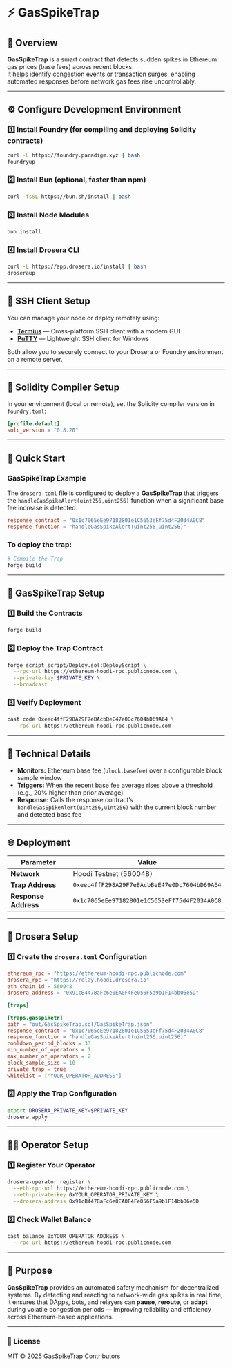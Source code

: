 # ⚡ GasSpikeTrap

## 🧠 Overview

**GasSpikeTrap** is a smart contract that detects sudden spikes in Ethereum gas prices (base fees) across recent blocks.  
It helps identify congestion events or transaction surges, enabling automated responses before network gas fees rise uncontrollably.

---

## ⚙️ Configure Development Environment

### 1️⃣ Install Foundry (for compiling and deploying Solidity contracts)
```bash
curl -L https://foundry.paradigm.xyz | bash
foundryup
````

### 2️⃣ Install Bun (optional, faster than npm)

```bash
curl -fsSL https://bun.sh/install | bash
```

### 3️⃣ Install Node Modules

```bash
bun install
```

### 4️⃣ Install Drosera CLI

```bash
curl -L https://app.drosera.io/install | bash
droseraup
```

---

## 🔐 SSH Client Setup

You can manage your node or deploy remotely using:

* **[Termius](https://termius.com)** — Cross-platform SSH client with a modern GUI
* **[PuTTY](https://www.putty.org)** — Lightweight SSH client for Windows

Both allow you to securely connect to your Drosera or Foundry environment on a remote server.

---

## 🧩 Solidity Compiler Setup

In your environment (local or remote), set the Solidity compiler version in `foundry.toml`:

```toml
[profile.default]
solc_version = "0.8.20"
```

---

## 🚀 Quick Start

### GasSpikeTrap Example

The `drosera.toml` file is configured to deploy a **GasSpikeTrap** that triggers the
`handleGasSpikeAlert(uint256,uint256)` function when a significant base fee increase is detected.

```toml
response_contract = "0x1c7065eEe97182801e1C5653eFf75d4F2034A0C8"
response_function = "handleGasSpikeAlert(uint256,uint256)"
```

### To deploy the trap:

```bash
# Compile the Trap
forge build
```

---

## 🧱 GasSpikeTrap Setup

### 1️⃣ Build the Contracts

```bash
forge build
```

### 2️⃣ Deploy the Trap Contract

```bash
forge script script/Deploy.sol:DeployScript \
  --rpc-url https://ethereum-hoodi-rpc.publicnode.com \
  --private-key $PRIVATE_KEY \
  --broadcast
```

### 3️⃣ Verify Deployment

```bash
cast code 0xeec4ffF298A29F7eBAcbBeE47e0Dc7604bD69A64 \
  --rpc-url https://ethereum-hoodi-rpc.publicnode.com
```

---

## 🧮 Technical Details

* **Monitors:** Ethereum base fee (`block.basefee`) over a configurable block sample window
* **Triggers:** When the recent base fee average rises above a threshold (e.g., 20% higher than prior average)
* **Response:** Calls the response contract’s
  `handleGasSpikeAlert(uint256,uint256)` with the current block number and detected base fee

---

## 🌐 Deployment

| Parameter            | Value                                        |
| -------------------- | -------------------------------------------- |
| **Network**          | Hoodi Testnet (560048)                       |
| **Trap Address**     | `0xeec4ffF298A29F7eBAcbBeE47e0Dc7604bD69A64` |
| **Response Address** | `0x1c7065eEe97182801e1C5653eFf75d4F2034A0C8` |

---

## 🧰 Drosera Setup

### 1️⃣ Create the `drosera.toml` Configuration

```toml
ethereum_rpc = "https://ethereum-hoodi-rpc.publicnode.com"
drosera_rpc = "https://relay.hoodi.drosera.io"
eth_chain_id = 560048
drosera_address = "0x91cB447BaFc6e0EA0F4Fe056F5a9b1F14bb06e5D"

[traps]

[traps.gasspiketr]
path = "out/GasSpikeTrap.sol/GasSpikeTrap.json"
response_contract = "0x1c7065eEe97182801e1C5653eFf75d4F2034A0C8"
response_function = "handleGasSpikeAlert(uint256,uint256)"
cooldown_period_blocks = 33
min_number_of_operators = 1
max_number_of_operators = 2
block_sample_size = 10
private_trap = true
whitelist = ["YOUR_OPERATOR_ADDRESS"]
```

### 2️⃣ Apply the Trap Configuration

```bash
export DROSERA_PRIVATE_KEY=$PRIVATE_KEY
drosera apply
```

---

## 🧑‍💻 Operator Setup

### 1️⃣ Register Your Operator

```bash
drosera-operator register \
  --eth-rpc-url https://ethereum-hoodi-rpc.publicnode.com \
  --eth-private-key 0xYOUR_OPERATOR_PRIVATE_KEY \
  --drosera-address 0x91cB447BaFc6e0EA0F4Fe056F5a9b1F14bb06e5D
```

### 2️⃣ Check Wallet Balance

```bash
cast balance 0xYOUR_OPERATOR_ADDRESS \
  --rpc-url https://ethereum-hoodi-rpc.publicnode.com
```

---

## 🎯 Purpose

**GasSpikeTrap** provides an automated safety mechanism for decentralized systems.
By detecting and reacting to network-wide gas spikes in real time, it ensures that DApps, bots, and relayers can **pause**, **reroute**, or **adapt** during volatile congestion periods — improving reliability and efficiency across Ethereum-based applications.

---

### 🧾 License

MIT © 2025 GasSpikeTrap Contributors

